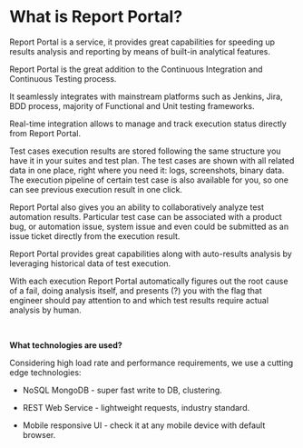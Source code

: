 ﻿What is Report Portal?
==========================

Report Portal is a service, it provides great capabilities for speeding up results analysis and reporting by means of built-in analytical features.

Report Portal is the great addition to the Continuous Integration and Continuous
Testing process.

It seamlessly integrates with mainstream platforms such as Jenkins, Jira, BDD process, majority of Functional and Unit testing frameworks.

Real-time integration allows to manage and track execution status directly from
Report Portal.

Test cases execution results are stored following the same structure you have it in your suites and test plan. The test cases are shown with all related data in one place, right where you need it: logs, screenshots, binary data. The execution pipeline of certain test case is also available for you, so one can see previous execution result in one click.

Report Portal also gives you an ability to collaboratively analyze test automation results. Particular test case can be associated with a product bug, or automation issue, system issue and even could be submitted as an issue ticket directly from the execution result. 

Report Portal provides great capabilities along with auto-results analysis by
leveraging historical data of test execution.

With each execution Report Portal automatically figures out the root cause of a fail, doing analysis itself, and presents (?) you with the flag that engineer should pay attention to and which test results require actual analysis by human.

 

**What technologies are used?**

Considering high load rate and performance requirements, we use a
cutting edge technologies:

-   NoSQL MongoDB - super fast write to DB, clustering.

-   REST Web Service - lightweight requests, industry standard.

-   Mobile responsive UI - check it at any mobile device with default browser.

